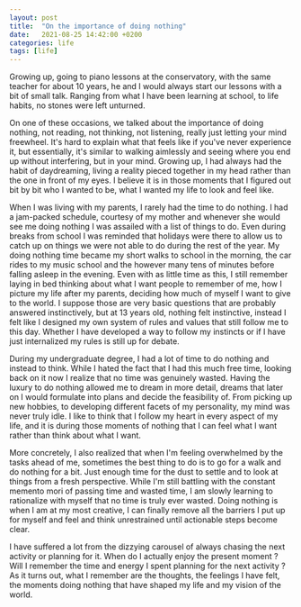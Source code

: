 ```yaml
---
layout: post
title:  "On the importance of doing nothing"
date:   2021-08-25 14:42:00 +0200
categories: life
tags: [life]  
---
```


Growing up, going to piano lessons at the conservatory, with the same teacher for about 10 years, he and I would always start our lessons with a bit of small talk. Ranging from what I have been learning at school, to life habits, no stones were left unturned.

On one of these occasions, we talked about the importance of doing nothing, not reading, not thinking, not listening, really just letting your mind freewheel. It's hard to explain what that feels like if you've never experience it, but essentially, it's similar to walking aimlessly and seeing where you end up without interfering, but in your mind. Growing up, I had always had the habit of daydreaming, living a reality pieced together in my head rather than the one in front of my eyes. I believe it is in those moments that I figured out bit by bit who I wanted to be, what I wanted my life to look and feel like.

When I was living with my parents, I rarely had the time to do nothing. I had a jam-packed schedule, courtesy of my mother and whenever she would see me doing nothing I was assailed with a list of things to do. Even during breaks from school I was reminded that holidays were there to allow us to catch up on things we were not able to do during the rest of the year. My doing nothing time became my short walks to school in the morning, the car rides to my music school and the however many tens of minutes before falling asleep in the evening. Even with as little time as this, I still remember laying in bed thinking about what I want people to remember of me, how I picture my life after my parents, deciding how much of myself I want to give to the world. I suppose those are very basic questions that are probably answered instinctively, but at 13 years old, nothing felt instinctive, instead I felt like I designed my own system of rules and values that still follow me to this day. Whether I have developed a way to follow my instincts or if I have just internalized my rules is still up for debate.

During my undergraduate degree, I had a lot of time to do nothing and instead to think. While I hated the fact that I had this much free time, looking back on it now I realize that no time was genuinely wasted. Having the luxury to do nothing allowed me to dream in more detail, dreams that later on I would formulate into plans and decide the feasibility of. From picking up new hobbies, to developing different facets of my personality, my mind was never truly idle. I like to think that I follow my heart in every aspect of my life, and it is during those moments of nothing that I can feel what I want rather than think about what I want.

More concretely, I also realized that when I'm feeling overwhelmed by the tasks ahead of me, sometimes the best thing to do is to go for a walk and do nothing for a bit. Just enough time for the dust to settle and to look at things from a fresh perspective. While I'm still battling with the constant memento mori of passing time and wasted time, I am slowly learning to rationalize with myself that no time is truly ever wasted. Doing nothing is when I am at my most creative, I can finally remove all the barriers I put up for myself and feel and think unrestrained until actionable steps become clear.

I have suffered a lot from the dizzying carousel of always chasing the next activity or planning for it. When do I actually enjoy the present moment ? Will I remember the time and energy I spent planning for the next activity ? As it turns out, what I remember are the thoughts, the feelings I have felt, the moments doing nothing that have shaped my life and my vision of the world.
